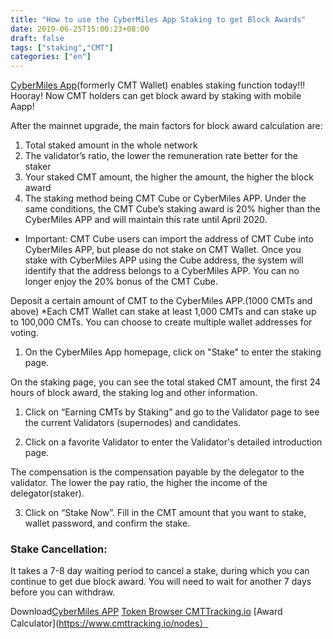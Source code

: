 ```yaml
---
title: "How to use the CyberMiles App Staking to get Block Awards"
date: 2019-06-25T15:00:23+08:00
draft: false
tags: ["staking","CMT"] 
categories: ["en"] 
---
```


[CyberMiles App](http://onelink.to/v248ze)(formerly CMT Wallet) enables staking function today!!! Hooray! Now CMT holders can get block award by staking with mobile Aapp!

After the mainnet upgrade, the main factors for block award calculation are:

1. Total staked amount in the whole network
2. The validator’s ratio, the lower the remuneration rate better for the staker
3. Your  staked CMT amount, the higher the amount, the higher the block award
4. The staking  method being CMT Cube or CyberMiles APP. Under the same conditions, the  CMT Cube’s staking award is 20% higher than the CyberMiles APP and will maintain  this rate until April 2020.

* Important: CMT Cube users can import the address of CMT Cube into CyberMiles APP, but please do not stake on CMT Wallet. Once you stake with CyberMiles APP using the Cube address, the system will identify that the address belongs to a CyberMiles APP. You can no longer enjoy the 20% bonus of the CMT Cube.

Deposit a certain amount of CMT to the CyberMiles APP.(1000 CMTs and above)
 *Each CMT Wallet can stake at least 1,000 CMTs and can stake up to 100,000 CMTs. You can choose to create multiple wallet addresses for voting.

1. On  the CyberMiles App homepage, click on "Stake" to enter the staking  page.

On the staking page, you can see the total staked CMT amount, the first 24 hours of block award, the staking log and other information.

1. Click on “Earning CMTs by Staking” and go to the Validator page to see the  current Validators (supernodes) and candidates.

2. Click on a favorite Validator to enter the Validator's detailed introduction  page.

The compensation is the compensation payable by the delegator to the validator. The lower the pay ratio, the higher the income of the delegator(staker).

3. Click on “Stake Now”. Fill in the CMT amount that you want to stake, wallet  password, and confirm the stake.

### Stake Cancellation:

 It takes a 7-8 day waiting period to cancel a stake, during which you can continue to get due block award. You will need to wait for another 7 days before you can withdraw.





Download[CyberMiles APP](http://onelink.to/v248ze)
[Token Browser CMTTracking.io](https://www.cmttracking.io/)
[Award Calculator](https://www.cmttracking.io/nodes）



